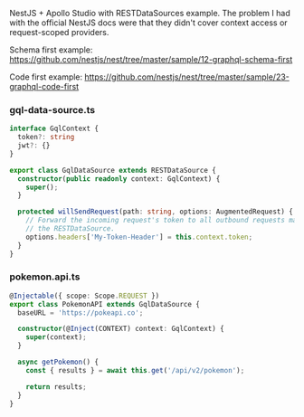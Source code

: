 NestJS + Apollo Studio with RESTDataSources example. The problem I had with the official NestJS docs were that they didn't cover context access or request-scoped providers.

Schema first example:
https://github.com/nestjs/nest/tree/master/sample/12-graphql-schema-first

Code first example:
https://github.com/nestjs/nest/tree/master/sample/23-graphql-code-first

### gql-data-source.ts
```typescript
interface GqlContext {
  token?: string
  jwt?: {}
}

export class GqlDataSource extends RESTDataSource {
  constructor(public readonly context: GqlContext) {
    super();
  }

  protected willSendRequest(path: string, options: AugmentedRequest) {
    // Forward the incoming request's token to all outbound requests made via
    // the RESTDataSource.
    options.headers['My-Token-Header'] = this.context.token;
  }
}
```

### pokemon.api.ts
```typescript
@Injectable({ scope: Scope.REQUEST })
export class PokemonAPI extends GqlDataSource {
  baseURL = 'https://pokeapi.co';

  constructor(@Inject(CONTEXT) context: GqlContext) {
    super(context);
  }

  async getPokemon() {
    const { results } = await this.get('/api/v2/pokemon');

    return results;
  }
}
```
